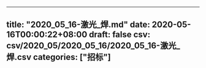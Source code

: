 
---
title: "2020_05_16-激光_焊.md"
date: 2020-05-16T00:00:22+08:00
draft: false
csv: csv/2020_05/2020_05_16/2020_05_16-激光_焊.csv
categories: ["招标"]
---
